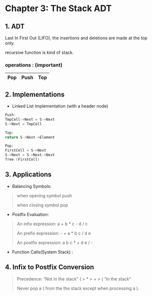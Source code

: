 # Chapter 3:  The Stack ADT

 ## 1. ADT

Last In First Out (LIFO), the insertions and deletions are made at the top only.

recursive function is kind of stack.

### operations : (important)

| Pop  | Push | Top  |
| :--: | :--: | :--: |



## 2. Implementations

+ Linked List Implementation (with a header node)

```c
Push:
TmpCell->Next = S->Next
S->Next = TmpCell
```

```c
Top:
return S->Next->Element
```

```c
Pop:
FirstCell = S->Next
S->Next = S->Next->Next
free (FirstCell)
```

## 3. Applications

+ Balancing Symbols:

> when opening symbol push
>
> when closing symbol pop

+ Postfix Evaluation:

>An infix expression: a + b * c - d / c
>
>An prefix expression: - + a * b c / d e
>
>An postfix expression: a b c * + d e / -

+ Function Calls(System Stack) :

>
>
>

## 4. Infix to Postfix Conversion

>Precedence: “Not in the stack” ( > * > + > (  “in the stack”
>
>Never pop a ( from the the stack except when processing a ).